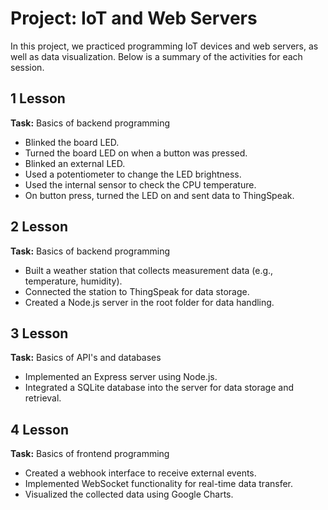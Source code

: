 # Project: IoT and Web Servers

In this project, we practiced programming IoT devices and web servers, as well as data visualization. Below is a summary of the activities for each session.

## 1 Lesson
**Task:** Basics of backend programming
- Blinked the board LED.  
- Turned the board LED on when a button was pressed.  
- Blinked an external LED.  
- Used a potentiometer to change the LED brightness.  
- Used the internal sensor to check the CPU temperature.  
- On button press, turned the LED on and sent data to ThingSpeak.

## 2 Lesson
**Task:** Basics of backend programming
- Built a weather station that collects measurement data (e.g., temperature, humidity).  
- Connected the station to ThingSpeak for data storage.  
- Created a Node.js server in the root folder for data handling.

## 3 Lesson
**Task:** Basics of API's and databases
- Implemented an Express server using Node.js.  
- Integrated a SQLite database into the server for data storage and retrieval.

## 4 Lesson
**Task:** Basics of frontend programming
- Created a webhook interface to receive external events.  
- Implemented WebSocket functionality for real-time data transfer.  
- Visualized the collected data using Google Charts.
